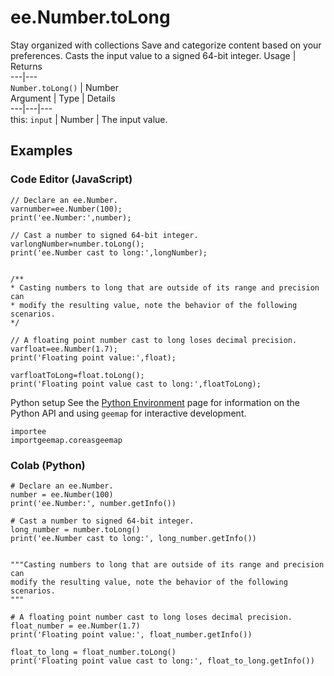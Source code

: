  
#  ee.Number.toLong
Stay organized with collections  Save and categorize content based on your preferences. 
Casts the input value to a signed 64-bit integer. Usage | Returns  
---|---  
`Number.toLong()` | Number  
Argument | Type | Details  
---|---|---  
this: `input` | Number | The input value.  
## Examples
### Code Editor (JavaScript)
```
// Declare an ee.Number.
varnumber=ee.Number(100);
print('ee.Number:',number);

// Cast a number to signed 64-bit integer.
varlongNumber=number.toLong();
print('ee.Number cast to long:',longNumber);


/**
* Casting numbers to long that are outside of its range and precision can
* modify the resulting value, note the behavior of the following scenarios.
*/

// A floating point number cast to long loses decimal precision.
varfloat=ee.Number(1.7);
print('Floating point value:',float);

varfloatToLong=float.toLong();
print('Floating point value cast to long:',floatToLong);
```

Python setup
See the [ Python Environment](https://developers.google.com/earth-engine/guides/python_install) page for information on the Python API and using `geemap` for interactive development.
```
importee
importgeemap.coreasgeemap
```

### Colab (Python)
```
# Declare an ee.Number.
number = ee.Number(100)
print('ee.Number:', number.getInfo())

# Cast a number to signed 64-bit integer.
long_number = number.toLong()
print('ee.Number cast to long:', long_number.getInfo())


"""Casting numbers to long that are outside of its range and precision can
modify the resulting value, note the behavior of the following scenarios.
"""

# A floating point number cast to long loses decimal precision.
float_number = ee.Number(1.7)
print('Floating point value:', float_number.getInfo())

float_to_long = float_number.toLong()
print('Floating point value cast to long:', float_to_long.getInfo())
```


